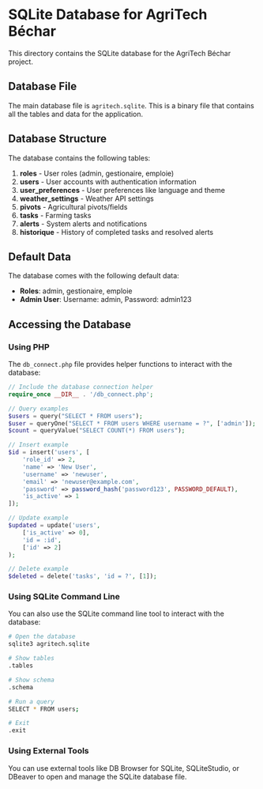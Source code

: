 # SQLite Database for AgriTech Béchar

This directory contains the SQLite database for the AgriTech Béchar project.

## Database File

The main database file is `agritech.sqlite`. This is a binary file that contains all the tables and data for the application.

## Database Structure

The database contains the following tables:

1. **roles** - User roles (admin, gestionaire, emploie)
2. **users** - User accounts with authentication information
3. **user_preferences** - User preferences like language and theme
4. **weather_settings** - Weather API settings
5. **pivots** - Agricultural pivots/fields
6. **tasks** - Farming tasks
7. **alerts** - System alerts and notifications
8. **historique** - History of completed tasks and resolved alerts

## Default Data

The database comes with the following default data:

- **Roles**: admin, gestionaire, emploie
- **Admin User**: Username: admin, Password: admin123

## Accessing the Database

### Using PHP

The `db_connect.php` file provides helper functions to interact with the database:

```php
// Include the database connection helper
require_once __DIR__ . '/db_connect.php';

// Query examples
$users = query("SELECT * FROM users");
$user = queryOne("SELECT * FROM users WHERE username = ?", ['admin']);
$count = queryValue("SELECT COUNT(*) FROM users");

// Insert example
$id = insert('users', [
    'role_id' => 2,
    'name' => 'New User',
    'username' => 'newuser',
    'email' => 'newuser@example.com',
    'password' => password_hash('password123', PASSWORD_DEFAULT),
    'is_active' => 1
]);

// Update example
$updated = update('users', 
    ['is_active' => 0], 
    'id = :id', 
    ['id' => 2]
);

// Delete example
$deleted = delete('tasks', 'id = ?', [1]);
```

### Using SQLite Command Line

You can also use the SQLite command line tool to interact with the database:

```bash
# Open the database
sqlite3 agritech.sqlite

# Show tables
.tables

# Show schema
.schema

# Run a query
SELECT * FROM users;

# Exit
.exit
```

### Using External Tools

You can use external tools like DB Browser for SQLite, SQLiteStudio, or DBeaver to open and manage the SQLite database file.

